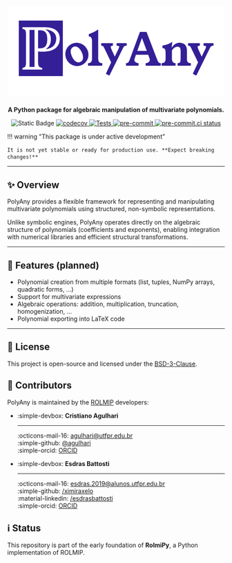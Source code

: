 <h1 align="center">
<img src="assets/polyany_logo.png" alt="PolyAny Logo" width="500">
</h1>

<p align="center">
  <strong>A Python package for algebraic manipulation of multivariate polynomials.</strong>
</p>

<p align="center">
<img src="https://img.shields.io/badge/status-pre--alpha-orange" alt="Static Badge">
<a href="https://codecov.io/gh/rolmip/polyany">
  <img src="https://codecov.io/gh/rolmip/polyany/graph/badge.svg?token=XMNXDY6AZ7" alt="codecov">
</a>
<a href="https://github.com/rolmip/polyany/actions/workflows/tests.yml">
  <img src="https://github.com/rolmip/polyany/actions/workflows/tests.yml/badge.svg" alt="Tests">
</a>
<a href="https://github.com/pre-commit/pre-commit">
  <img src="https://img.shields.io/badge/pre--commit-enabled-brightgreen?logo=pre-commit" alt="pre-commit">
</a>
<a href="https://results.pre-commit.ci/latest/github/rolmip/polyany/main">
  <img src="https://results.pre-commit.ci/badge/github/rolmip/polyany/main.svg" alt="pre-commit.ci status">
</a>

</p>

!!! warning "This package is under active development"

    It is not yet stable or ready for production use. **Expect breaking changes!**

---

## :sparkles: Overview

PolyAny provides a flexible framework for representing and manipulating multivariate polynomials using structured, non-symbolic representations.

Unlike symbolic engines, PolyAny operates directly on the algebraic structure of polynomials (coefficients and exponents), enabling integration with numerical libraries and efficient structural transformations.

---

## :wrench: Features (planned)

- Polynomial creation from multiple formats (list, tuples, NumPy arrays, quadratic forms, ...)
- Support for multivariate expressions
- Algebraic operations: addition, multiplication, truncation, homogenization, ...
- Polynomial exporting into LaTeX code

---

## :page_facing_up: License

This project is open-source and licensed under the [BSD-3-Clause](https://opensource.org/license/bsd-3-clause).

## :busts_in_silhouette: Contributors

PolyAny is maintained by the [ROLMIP](https://rolmip.github.io/) developers:

<div class="grid cards" markdown>

  - :simple-devbox: **Cristiano Agulhari**

    ---

    :octicons-mail-16: [agulhari@utfpr.edu.br](mailto:agulhari@utfpr.edu.br)<br>
    :simple-github: [@agulhari](https://github.com/agulhari)<br>
    :simple-orcid: [ORCID](https://orcid.org/0000-0001-7630-1828)


  - :simple-devbox: **Esdras Battosti**

    ---

    :octicons-mail-16: [esdras.2019@alunos.utfpr.edu.br](mailto:esdras.2019@alunos.utfpr.edu.br)<br>
    :simple-github: [/ximiraxelo](https://github.com/ximiraxelo)<br>
    :material-linkedin: [/esdrasbattosti](https://www.linkedin.com/in/esdrasbattosti/)<br>
    :simple-orcid: [ORCID](https://orcid.org/0000-0002-9288-6376)

</div>


## :information_source: Status

This repository is part of the early foundation of **RolmiPy**, a Python implementation of ROLMIP.
